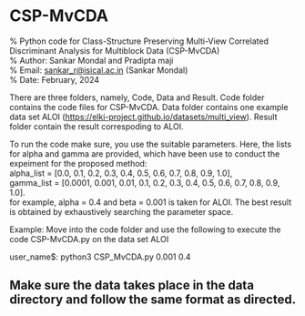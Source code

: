 # CSP-MvCDA
% Python code for Class-Structure Preserving Multi-View Correlated Discriminant Analysis for Multiblock Data (CSP-MvCDA)          
% Author: Sankar Mondal and Pradipta maji                                               
% Email: sankar_r@isical.ac.in (Sankar Mondal)                                                     
% Date: February, 2024                                                                                                                               


There are three folders, namely, Code, Data and Result. 
Code folder contains the code files for CSP-MvCDA. 
Data folder contains one example data set ALOI (https://elki-project.github.io/datasets/multi_view). 
Result folder contain the result correspoding to ALOI. 

To run the code make sure, you use the suitable parameters. Here, the lists for alpha and gamma are provided, which have been use to conduct the expeiment for the proposed method:       
alpha_list = [0.0, 0.1, 0.2, 0.3, 0.4, 0.5, 0.6, 0.7, 0.8, 0.9, 1.0],               
gamma_list = [0.0001, 0.001, 0.01, 0.1, 0.2, 0.3, 0.4, 0.5, 0.6, 0.7, 0.8, 0.9, 1.0].               
for example, alpha = 0.4 and beta = 0.001 is taken for ALOI. 
The best result is obtained by exhaustively searching the parameter space.

Example:
Move into the code folder and use the following to execute the code CSP-MvCDA.py on the data set ALOI

user_name$: python3 CSP_MvCDA.py 0.001 0.4

## Make sure the data takes place in the data directory and follow the same format as directed.

